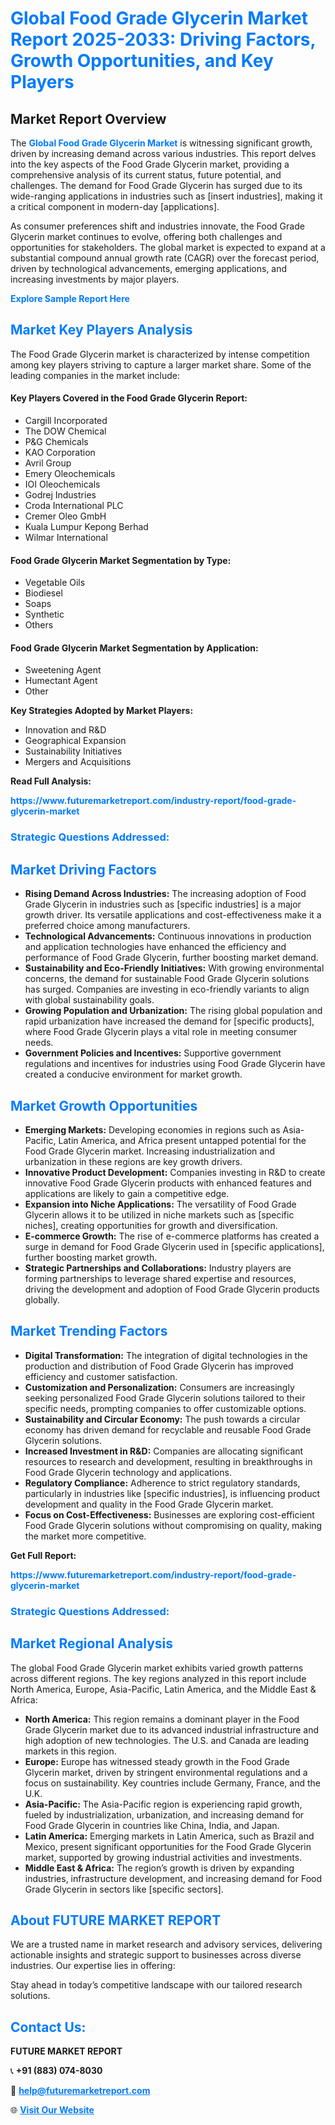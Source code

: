 <h1 style="color: #007BFF;">Global Food Grade Glycerin Market Report 2025-2033: Driving Factors, Growth Opportunities, and Key Players</h1>

<section id="overview">
<h2>Market Report Overview</h2>
<p>The <a href="https://www.futuremarketreport.com/industry-report/food-grade-glycerin-market" style="color: #007BFF; text-decoration: none;"><strong>Global Food Grade Glycerin Market</strong></a> is witnessing significant growth, driven by increasing demand across various industries. This report delves into the key aspects of the Food Grade Glycerin market, providing a comprehensive analysis of its current status, future potential, and challenges. The demand for Food Grade Glycerin has surged due to its wide-ranging applications in industries such as [insert industries], making it a critical component in modern-day [applications].</p>
<p>As consumer preferences shift and industries innovate, the Food Grade Glycerin market continues to evolve, offering both challenges and opportunities for stakeholders. The global market is expected to expand at a substantial compound annual growth rate (CAGR) over the forecast period, driven by technological advancements, emerging applications, and increasing investments by major players.</p>
</section>

<section id="overview">
<p><a href="https://www.futuremarketreport.com/request-sample/reportId=102834" style="color: #007BFF; text-decoration: none;"><strong>Explore Sample Report Here</strong></a></p>
</section>

<section id="key-players">
<h2 style="color: #007BFF;">Market Key Players Analysis</h2>
<p>The Food Grade Glycerin market is characterized by intense competition among key players striving to capture a larger market share. Some of the leading companies in the market include:</p>
<h4>Key Players Covered in the Food Grade Glycerin Report:</h4>
<ul><li>Cargill Incorporated</li><li>The DOW Chemical</li><li>P&amp;G Chemicals</li><li>KAO Corporation</li><li>Avril Group</li><li>Emery Oleochemicals</li><li>IOI Oleochemicals</li><li>Godrej Industries</li><li>Croda International PLC</li><li>Cremer Oleo GmbH</li><li>Kuala Lumpur Kepong Berhad</li><li>Wilmar International</li></ul>
<h4>Food Grade Glycerin Market Segmentation by Type:</h4>
<ul><li>Vegetable Oils</li><li>Biodiesel</li><li>Soaps</li><li>Synthetic</li><li>Others</li></ul>

<h4>Food Grade Glycerin Market Segmentation by Application:</h4>
<ul><li>Sweetening Agent</li><li>Humectant Agent</li><li>Other</li></ul>
<p><strong>Key Strategies Adopted by Market Players:</strong></p>
<ul>
<li>Innovation and R&D</li>
<li>Geographical Expansion</li>
<li>Sustainability Initiatives</li>
<li>Mergers and Acquisitions</li>
</ul>
</section>

<section>
<p><strong>Read Full Analysis: </strong></p><a href="https://www.futuremarketreport.com/industry-report/food-grade-glycerin-market" style="color: #007BFF; text-decoration: none;"><strong>https://www.futuremarketreport.com/industry-report/food-grade-glycerin-market</strong></a>
<h3 style="color: #007BFF;">Strategic Questions Addressed:</h3>
</section>

<section id="driving-factors">
<h2 style="color: #007BFF;">Market Driving Factors</h2>
<ul>
<li><strong>Rising Demand Across Industries:</strong> The increasing adoption of Food Grade Glycerin in industries such as [specific industries] is a major growth driver. Its versatile applications and cost-effectiveness make it a preferred choice among manufacturers.</li>
<li><strong>Technological Advancements:</strong> Continuous innovations in production and application technologies have enhanced the efficiency and performance of Food Grade Glycerin, further boosting market demand.</li>
<li><strong>Sustainability and Eco-Friendly Initiatives:</strong> With growing environmental concerns, the demand for sustainable Food Grade Glycerin solutions has surged. Companies are investing in eco-friendly variants to align with global sustainability goals.</li>
<li><strong>Growing Population and Urbanization:</strong> The rising global population and rapid urbanization have increased the demand for [specific products], where Food Grade Glycerin plays a vital role in meeting consumer needs.</li>
<li><strong>Government Policies and Incentives:</strong> Supportive government regulations and incentives for industries using Food Grade Glycerin have created a conducive environment for market growth.</li>
</ul>
</section>

<section id="growth-opportunities">
<h2 style="color: #007BFF;">Market Growth Opportunities</h2>
<ul>
<li><strong>Emerging Markets:</strong> Developing economies in regions such as Asia-Pacific, Latin America, and Africa present untapped potential for the Food Grade Glycerin market. Increasing industrialization and urbanization in these regions are key growth drivers.</li>
<li><strong>Innovative Product Development:</strong> Companies investing in R&D to create innovative Food Grade Glycerin products with enhanced features and applications are likely to gain a competitive edge.</li>
<li><strong>Expansion into Niche Applications:</strong> The versatility of Food Grade Glycerin allows it to be utilized in niche markets such as [specific niches], creating opportunities for growth and diversification.</li>
<li><strong>E-commerce Growth:</strong> The rise of e-commerce platforms has created a surge in demand for Food Grade Glycerin used in [specific applications], further boosting market growth.</li>
<li><strong>Strategic Partnerships and Collaborations:</strong> Industry players are forming partnerships to leverage shared expertise and resources, driving the development and adoption of Food Grade Glycerin products globally.</li>
</ul>
</section>

<section id="trending-factors">
<h2 style="color: #007BFF;">Market Trending Factors</h2>
<ul>
<li><strong>Digital Transformation:</strong> The integration of digital technologies in the production and distribution of Food Grade Glycerin has improved efficiency and customer satisfaction.</li>
<li><strong>Customization and Personalization:</strong> Consumers are increasingly seeking personalized Food Grade Glycerin solutions tailored to their specific needs, prompting companies to offer customizable options.</li>
<li><strong>Sustainability and Circular Economy:</strong> The push towards a circular economy has driven demand for recyclable and reusable Food Grade Glycerin solutions.</li>
<li><strong>Increased Investment in R&D:</strong> Companies are allocating significant resources to research and development, resulting in breakthroughs in Food Grade Glycerin technology and applications.</li>
<li><strong>Regulatory Compliance:</strong> Adherence to strict regulatory standards, particularly in industries like [specific industries], is influencing product development and quality in the Food Grade Glycerin market.</li>
<li><strong>Focus on Cost-Effectiveness:</strong> Businesses are exploring cost-efficient Food Grade Glycerin solutions without compromising on quality, making the market more competitive.</li>
</ul>
</section>

<section>
<p><strong>Get Full Report: </strong></p><a href="https://www.futuremarketreport.com/industry-report/food-grade-glycerin-market" style="color: #007BFF; text-decoration: none;"><strong>https://www.futuremarketreport.com/industry-report/food-grade-glycerin-market</strong></a>
<h3 style="color: #007BFF;">Strategic Questions Addressed:</h3>
</section>


<section id="regional-analysis">
<h2 style="color: #007BFF;">Market Regional Analysis</h2>
<p>The global Food Grade Glycerin market exhibits varied growth patterns across different regions. The key regions analyzed in this report include North America, Europe, Asia-Pacific, Latin America, and the Middle East & Africa:</p>
<ul>
<li><strong>North America:</strong> This region remains a dominant player in the Food Grade Glycerin market due to its advanced industrial infrastructure and high adoption of new technologies. The U.S. and Canada are leading markets in this region.</li>
<li><strong>Europe:</strong> Europe has witnessed steady growth in the Food Grade Glycerin market, driven by stringent environmental regulations and a focus on sustainability. Key countries include Germany, France, and the U.K.</li>
<li><strong>Asia-Pacific:</strong> The Asia-Pacific region is experiencing rapid growth, fueled by industrialization, urbanization, and increasing demand for Food Grade Glycerin in countries like China, India, and Japan.</li>
<li><strong>Latin America:</strong> Emerging markets in Latin America, such as Brazil and Mexico, present significant opportunities for the Food Grade Glycerin market, supported by growing industrial activities and investments.</li>
<li><strong>Middle East & Africa:</strong> The region’s growth is driven by expanding industries, infrastructure development, and increasing demand for Food Grade Glycerin in sectors like [specific sectors].</li>
</ul>
</section>

<footer>
<h2 style="color: #007BFF;">About FUTURE MARKET REPORT</h2>
<p>We are a trusted name in market research and advisory services, delivering actionable insights and strategic support to businesses across diverse industries. Our expertise lies in offering:</p>

<p>Stay ahead in today’s competitive landscape with our tailored research solutions.</p>

<h2 style="color: #007BFF;">Contact Us:</h2>
<p><strong>FUTURE MARKET REPORT</strong></p>
<p>📞 <strong>+91 (883) 074-8030</strong></p>
<p>📧 <strong><a href="mailto:help@futuremarketreport.com" style="color: #007BFF;">help@futuremarketreport.com</a></strong></p>
<p>🌐 <strong><a href="https://www.futuremarketreport.com/" style="color: #007BFF;">Visit Our Website</a></strong></p>
</footer>